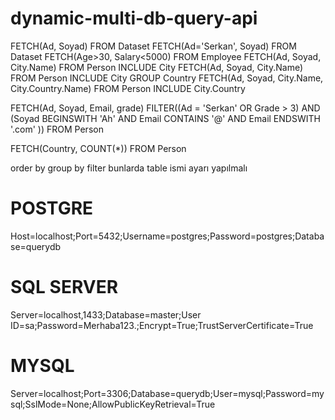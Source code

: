 # dynamic-multi-db-query-api

FETCH(Ad, Soyad) FROM Dataset
FETCH(Ad='Serkan', Soyad) FROM Dataset
FETCH(Age>30, Salary<5000) FROM Employee
FETCH(Ad, Soyad, City.Name) FROM Person INCLUDE City
FETCH(Ad, Soyad, City.Name) FROM Person INCLUDE City GROUP Country
FETCH(Ad, Soyad, City.Name, City.Country.Name) FROM Person INCLUDE City.Country

FETCH(Ad, Soyad, Email, grade) FILTER((Ad = 'Serkan' OR Grade > 3) AND (Soyad BEGINSWITH 'Ah' AND Email CONTAINS '@' AND Email ENDSWITH '.com' )) FROM Person 

FETCH(Country, COUNT(*)) FROM Person

order by group by filter bunlarda table ismi ayarı yapılmalı

# POSTGRE
Host=localhost;Port=5432;Username=postgres;Password=postgres;Database=querydb

# SQL SERVER
Server=localhost,1433;Database=master;User ID=sa;Password=Merhaba123.;Encrypt=True;TrustServerCertificate=True

# MYSQL
Server=localhost;Port=3306;Database=querydb;User=mysql;Password=mysql;SslMode=None;AllowPublicKeyRetrieval=True